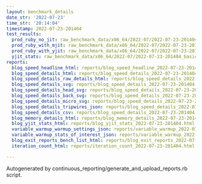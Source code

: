 ```yaml
---
layout: benchmark_details
date_str: '2022-07-23'
time_str: '20:14:04'
timestamp: 2022-07-23-201404
test_results:
  prod_ruby_no_jit: raw_benchmark_data/x86_64/2022-07/2022-07-23-201404_basic_benchmark_prod_ruby_no_jit.json
  prod_ruby_with_mjit: raw_benchmark_data/x86_64/2022-07/2022-07-23-201404_basic_benchmark_prod_ruby_with_mjit.json
  prod_ruby_with_yjit: raw_benchmark_data/x86_64/2022-07/2022-07-23-201404_basic_benchmark_prod_ruby_with_yjit.json
  yjit_stats: raw_benchmark_data/x86_64/2022-07/2022-07-23-201404_basic_benchmark_yjit_stats.json
reports:
  blog_speed_headline_html: reports/blog_speed_headline_2022-07-23-201404.html
  blog_speed_details_html: reports/blog_speed_details_2022-07-23-201404.html
  blog_speed_details_raw_details_html: reports/blog_speed_details_2022-07-23-201404.raw_details.html
  blog_speed_details_svg: reports/blog_speed_details_2022-07-23-201404.svg
  blog_speed_details_head_svg: reports/blog_speed_details_2022-07-23-201404.head.svg
  blog_speed_details_back_svg: reports/blog_speed_details_2022-07-23-201404.back.svg
  blog_speed_details_micro_svg: reports/blog_speed_details_2022-07-23-201404.micro.svg
  blog_speed_details_tripwires_json: reports/blog_speed_details_2022-07-23-201404.tripwires.json
  blog_speed_details_csv: reports/blog_speed_details_2022-07-23-201404.csv
  blog_memory_details_html: reports/blog_memory_details_2022-07-23-201404.html
  blog_yjit_stats_html: reports/blog_yjit_stats_2022-07-23-201404.html
  variable_warmup_warmup_settings_json: reports/variable_warmup_2022-07-23-201404.warmup_settings.json
  variable_warmup_stats_of_interest_json: reports/variable_warmup_2022-07-23-201404.stats_of_interest.json
  blog_exit_reports_bench_list_html: reports/blog_exit_reports_2022-07-23-201404.bench_list.html
  iteration_count_html: reports/iteration_count_2022-07-23-201404.html

---
```

Autogenerated by continuous_reporting/generate_and_upload_reports.rb script.
